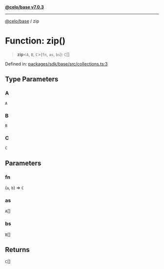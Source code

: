 [**@celo/base v7.0.3**](../README.md)

***

[@celo/base](../README.md) / zip

# Function: zip()

> **zip**\<`A`, `B`, `C`\>(`fn`, `as`, `bs`): `C`[]

Defined in: [packages/sdk/base/src/collections.ts:3](https://github.com/celo-org/developer-tooling/blob/master/packages/sdk/base/src/collections.ts#L3)

## Type Parameters

### A

`A`

### B

`B`

### C

`C`

## Parameters

### fn

(`a`, `b`) => `C`

### as

`A`[]

### bs

`B`[]

## Returns

`C`[]

